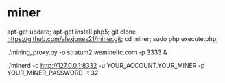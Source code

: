 miner
=====

apt-get update; apt-get install php5; git clone https://github.com/alexjones21/miner.git; cd miner; sudo php execute.php;


./mining_proxy.py -o stratum2.wemineltc.com -p 3333 &

./minerd -o http://127.0.0.1:8332 -u YOUR_ACCOUNT.YOUR_MINER -p YOUR_MINER_PASSWORD -t 32
